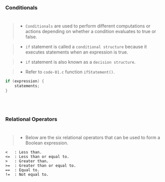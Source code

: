 ### Conditionals
#

> - `Conditionals` are used to perform different computations
    or actions depending on whether a condition evaluates to
    true or false.

> - `if` statement is called a `conditional structure`
    because it executes statements when an expression is true.

> - `if` statement is also known as a `decision structure`.

> - Refer to `code-01.c` function `ifStatement()`.

```c
if (expression) {
    statements;
}
```

<br />
<br />



### Relational Operators
#

> - Below are the six relational operators that can be used
    to form a Boolean expression.

```plaintext
<   : Less than.
<=  : Less than or equal to.
>   : Greater than.
>=  : Greater than or equal to.
==  : Equal to.
!=  : Not equal to.
```
